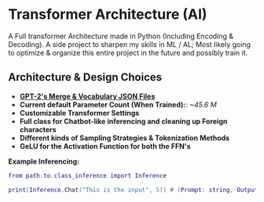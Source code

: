 # Transformer Architecture (AI)

A Full transformer Architecture made in Python (Including Encoding & Decoding). A side project to sharpen my skills in ML / AL; Most likely going to optimize & organize this entire project in the future and possibly train it.

## Architecture & Design Choices

- **[GPT-2's Merge & Vocabulary JSON Files](https://huggingface.co/openai-community/gpt2/tree/main)**
- **Current default Parameter Count (When Trained):**: *~45.6 M*
- **Customizable Transformer Settings**
- **Full class for Chatbot-like inferencing and cleaning up Foreign characters**
- **Different kinds of Sampling Strategies & Tokenization Methods**
- **GeLU for the Activation Function for both the FFN's**

**Example Inferencing:**

```lua
from path.to.class_inference import Inference 

print(Inference.Chat("This is the input", 5)) # (Prompt: string, OutputtedTokens: int)
```